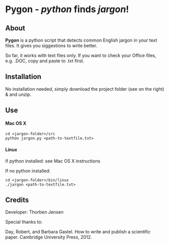 **Pygon** - *python* finds *jargon*!
===

About
---

**Pygon** is a python script that detects common English jargon in your text files.
It gives you siggestions to write better.

So far, it works with text files only. 
If you want to check your Office files, e.g. .DOC, copy and paste to .txt first.

Installation
---

No installation needed, simply download the project folder (see on the right) & and unzip.

Use
---
#### Mac OS X
```
cd <jargon-folder>/src
python jargon.py <path-to-textfile.txt>
```

#### Linux
If python installed: see Mac OS X instructions

If no python installed:
```
cd <jargon-folder>/bin/linux
./jargon <path-to-textfile.txt>
```


Credits
---
Developer: Thorben Jensen

Special thanks to:

Day, Robert, and Barbara Gastel. How to write and publish a scientific paper. Cambridge University Press, 2012.
